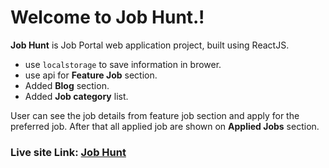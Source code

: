 # Welcome to Job Hunt.!

**Job Hunt** is Job Portal web application project, built using ReactJS.
- use `localstorage` to save information in brower.
- use api for **Feature Job** section.
- Added **Blog** section.
- Added **Job category** list.

User can see the job details from feature job section and apply for the preferred job. After that all applied job are shown on **Applied Jobs** section. 

### Live site Link: [Job Hunt](https://job-hero.netlify.app/)